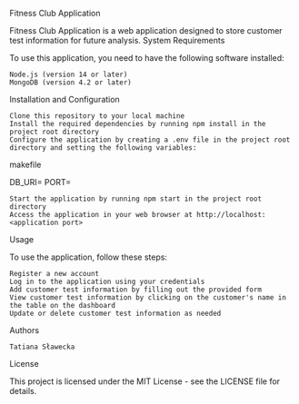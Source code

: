 Fitness Club Application

Fitness Club Application is a web application designed to store customer test information for future analysis.
System Requirements

To use this application, you need to have the following software installed:

    Node.js (version 14 or later)
    MongoDB (version 4.2 or later)

Installation and Configuration

    Clone this repository to your local machine
    Install the required dependencies by running npm install in the project root directory
    Configure the application by creating a .env file in the project root directory and setting the following variables:

makefile

DB_URI=<MongoDB connection URI>
PORT=<application port>

    Start the application by running npm start in the project root directory
    Access the application in your web browser at http://localhost:<application port>

Usage

To use the application, follow these steps:

    Register a new account
    Log in to the application using your credentials
    Add customer test information by filling out the provided form
    View customer test information by clicking on the customer's name in the table on the dashboard
    Update or delete customer test information as needed

Authors

    Tatiana Sławecka

License

This project is licensed under the MIT License - see the LICENSE file for details.
